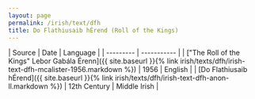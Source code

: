 ```yaml
---
layout: page
permalink: /irish/text/dfh
title: Do Flathiusaib hÉrend (Roll of the Kings)
---
```


| Source | Date | Language |
| --------- | ----------- |
| ["The Roll of the Kings" Lebor Gabála Érenn]({{ site.baseurl }}{% link irish/texts/dfh/irish-text-dfh-mcalister-1956.markdown %})  | 1956 | English |
| [Do Flathiusaib hÉrend]({{ site.baseurl }}{% link irish/texts/dfh/irish-text-dfh-anon-ll.markdown %})  | 12th Century | Middle Irish |
